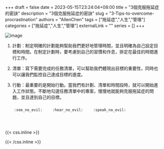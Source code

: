 +++ 
draft = false
date = 2023-05-15T23:24:04+08:00
title = "3個克服拖延症的密訣"
description = "3個克服拖延症的密訣"
slug = "3-Tips-to-overcome-procrastination"
authors = "AllenChen"
tags = ["拖延症","人生","管理"]
categories = ["拖延症","人生","管理"]
externalLink = ""
series = []
+++

![image](/images/post/A-rabbit-with-big-blue-eyes-dreaming-in-the-bed-with-comic-style.jpeg)

1. 計劃：制定明確的計劃能夠幫助我們更好地管理時間，並且明確為自己設定目標和時間。在制定計劃時，要考慮到自己的習慣和作息，排定在最佳的時間進行工作。

2. 清單：寫下需要完成的任務清單，可以幫助我們體現出目標的重要性，同時也可以讓我們監控自己達成目標的進度。

3. 行動：最重要的是開始行動。當我們有計劃、清單和時間段時，就可以開始進入工作狀態。不斷地勾選任務清單中的專案，慢慢地就能夠克服拖延症的問題，並且達到自己的目標。
   

<p><span class="nowrap"><span class="emojify">🙈</span> <code>:see_no_evil:</code></span>  <span class="nowrap"><span class="emojify">🙉</span> <code>:hear_no_evil:</code></span>  <span class="nowrap"><span class="emojify">🙊</span> <code>:speak_no_evil:</code></span></p>
<br>
    

{{< css.inline >}}
<style>
.emojify {
	font-family: Apple Color Emoji, Segoe UI Emoji, NotoColorEmoji, Segoe UI Symbol, Android Emoji, EmojiSymbols;
	font-size: 2rem;
	vertical-align: middle;
}
@media screen and (max-width:650px) {
  .nowrap {
    display: block;
    margin: 25px 0;
  }
}
</style>
{{< /css.inline >}}
